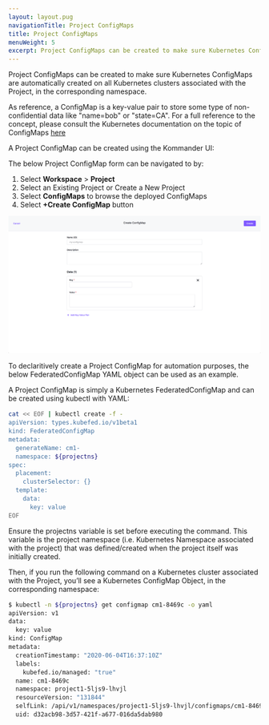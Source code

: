 ```yaml
---
layout: layout.pug
navigationTitle: Project ConfigMaps
title: Project ConfigMaps
menuWeight: 5
excerpt: Project ConfigMaps can be created to make sure Kubernetes ConfigMaps are automatically created on all Kubernetes clusters associated with the Project, in the corresponding namespace.
---
```


Project ConfigMaps can be created to make sure Kubernetes ConfigMaps are automatically created on all Kubernetes clusters associated with the Project, in the corresponding namespace.

As reference, a ConfigMap is a key-value pair to store some type of non-confidential data like "name=bob" or "state=CA". For a full reference to the concept, please consult the Kubernetes documentation on the topic of ConfigMaps [here](https://kubernetes.io/docs/concepts/configuration/configmap/)

A Project ConfigMap can be created using the Kommander UI:

The below Project ConfigMap form can be navigated to by:

1. Select **Workspace** > **Project**
2. Select an Existing Project or Create a New Project
3. Select **ConfigMaps** to browse the deployed ConfigMaps
4. Select **+Create ConfigMap** button

![Project ConfigMap Form](../../img/project-create-configmap.png)

To declaritively create a Project ConfigMap for automation purposes, the below FederatedConfigMap YAML object can be used as an example.

A Project ConfigMap is simply a Kubernetes FederatedConfigMap and can be created using kubectl with YAML:

```bash
cat << EOF | kubectl create -f -
apiVersion: types.kubefed.io/v1beta1
kind: FederatedConfigMap
metadata:
  generateName: cm1-
  namespace: ${projectns}
spec:
  placement:
    clusterSelector: {}
  template:
    data:
      key: value
EOF
```

Ensure the projectns variable is set before executing the command. This variable is the project namespace (i.e. Kubernetes Namespace associated with the project) that was defined/created when the project itself was initially created.

Then, if you run the following command on a Kubernetes cluster associated with the Project, you’ll see a Kubernetes ConfigMap Object, in the corresponding namespace:

```bash
$ kubectl -n ${projectns} get configmap cm1-8469c -o yaml
apiVersion: v1
data:
  key: value
kind: ConfigMap
metadata:
  creationTimestamp: "2020-06-04T16:37:10Z"
  labels:
    kubefed.io/managed: "true"
  name: cm1-8469c
  namespace: project1-5ljs9-lhvjl
  resourceVersion: "131844"
  selfLink: /api/v1/namespaces/project1-5ljs9-lhvjl/configmaps/cm1-8469c
  uid: d32acb98-3d57-421f-a677-016da5dab980
```
